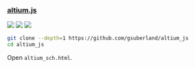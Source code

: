 ### [altium.js](https://github.com/gsuberland/altium_js)

![](https://img.shields.io/github/license/gsuberland/altium_js?style=flat-square) ![](https://img.shields.io/github/last-commit/scillidan/altium_js/main?label=last%20commit%20(fork)&style=flat-square&style=flat-square) ![](https://img.shields.io/badge/Vercel-black?style=flat&logo=Vercel&logoColor=white)

```sh
git clone --depth=1 https://github.com/gsuberland/altium_js
cd altium_js
```

Open `altium_sch.html`.